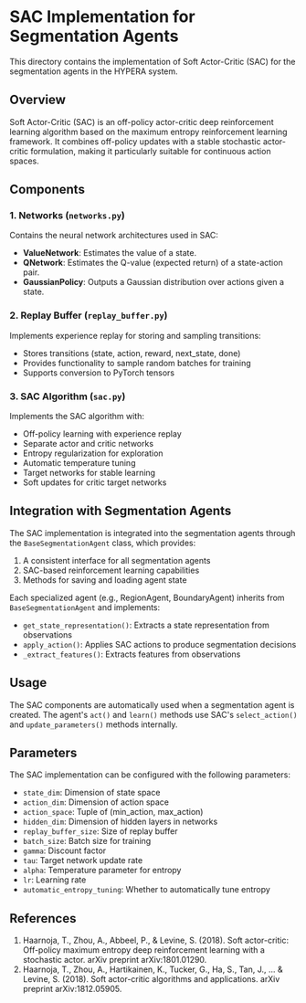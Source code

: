 # SAC Implementation for Segmentation Agents

This directory contains the implementation of Soft Actor-Critic (SAC) for the segmentation agents in the HYPERA system.

## Overview

Soft Actor-Critic (SAC) is an off-policy actor-critic deep reinforcement learning algorithm based on the maximum entropy reinforcement learning framework. It combines off-policy updates with a stable stochastic actor-critic formulation, making it particularly suitable for continuous action spaces.

## Components

### 1. Networks (`networks.py`)

Contains the neural network architectures used in SAC:

- **ValueNetwork**: Estimates the value of a state.
- **QNetwork**: Estimates the Q-value (expected return) of a state-action pair.
- **GaussianPolicy**: Outputs a Gaussian distribution over actions given a state.

### 2. Replay Buffer (`replay_buffer.py`)

Implements experience replay for storing and sampling transitions:

- Stores transitions (state, action, reward, next_state, done)
- Provides functionality to sample random batches for training
- Supports conversion to PyTorch tensors

### 3. SAC Algorithm (`sac.py`)

Implements the SAC algorithm with:

- Off-policy learning with experience replay
- Separate actor and critic networks
- Entropy regularization for exploration
- Automatic temperature tuning
- Target networks for stable learning
- Soft updates for critic target networks

## Integration with Segmentation Agents

The SAC implementation is integrated into the segmentation agents through the `BaseSegmentationAgent` class, which provides:

1. A consistent interface for all segmentation agents
2. SAC-based reinforcement learning capabilities
3. Methods for saving and loading agent state

Each specialized agent (e.g., RegionAgent, BoundaryAgent) inherits from `BaseSegmentationAgent` and implements:

- `get_state_representation()`: Extracts a state representation from observations
- `apply_action()`: Applies SAC actions to produce segmentation decisions
- `_extract_features()`: Extracts features from observations

## Usage

The SAC components are automatically used when a segmentation agent is created. The agent's `act()` and `learn()` methods use SAC's `select_action()` and `update_parameters()` methods internally.

## Parameters

The SAC implementation can be configured with the following parameters:

- `state_dim`: Dimension of state space
- `action_dim`: Dimension of action space
- `action_space`: Tuple of (min_action, max_action)
- `hidden_dim`: Dimension of hidden layers in networks
- `replay_buffer_size`: Size of replay buffer
- `batch_size`: Batch size for training
- `gamma`: Discount factor
- `tau`: Target network update rate
- `alpha`: Temperature parameter for entropy
- `lr`: Learning rate
- `automatic_entropy_tuning`: Whether to automatically tune entropy

## References

1. Haarnoja, T., Zhou, A., Abbeel, P., & Levine, S. (2018). Soft actor-critic: Off-policy maximum entropy deep reinforcement learning with a stochastic actor. arXiv preprint arXiv:1801.01290.
2. Haarnoja, T., Zhou, A., Hartikainen, K., Tucker, G., Ha, S., Tan, J., ... & Levine, S. (2018). Soft actor-critic algorithms and applications. arXiv preprint arXiv:1812.05905.
